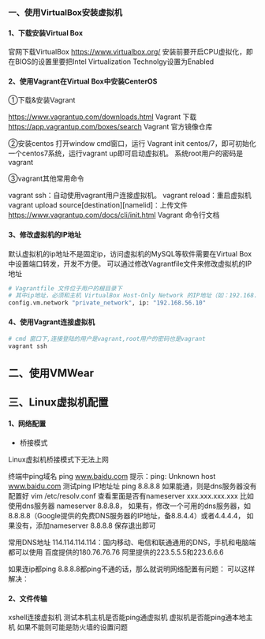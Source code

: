 ### 一、使用VirtualBox安装虚拟机

#### 1、下载安装Virtual Box

官网下载VirtualBox https://www.virtualbox.org/
安装前要开启CPU虚拟化，即在BIOS的设置里要把Intel Virtualization Technolgy设置为Enabled

#### 2、使用Vagrant在Virtual Box中安装CenterOS

①下载&安装Vagrant

https://www.vagrantup.com/downloads.html Vagrant 下载
https://app.vagrantup.com/boxes/search Vagrant 官方镜像仓库

②安装centos
打开window cmd窗口，运行 Vagrant init centos/7，即可初始化一个centos7系统，运行vagrant up即可启动虚拟机。
系统root用户的密码是vagrant

③vagrant其他常用命令

vagrant ssh：自动使用vagrant用户连接虚拟机。
vagrant reload：重启虚拟机
vagrant upload source[destination][namelid]：上传文件
https://www.vagrantup.com/docs/cli/init.html Vagrant 命令行文档

#### 3、修改虚拟机的IP地址

默认虚拟机的ip地址不是固定ip，访问虚拟机的MySQL等软件需要在Virtual Box中设置端口转发，开发不方便。
可以通过修改Vagrantfile文件来修改虚拟机的IP地址

```bash
# Vagrantfile 文件位于用户的根目录下
# 其中ip地址，必须和主机 VirtualBox Host-Only Network 的IP地址（如：192.168.56.1）的前三个部分保持相同
config.vm.network "private_network", ip: "192.168.56.10"
```

#### 4、使用Vagrant连接虚拟机

```bash
# cmd 窗口下,连接登陆的用户是vagrant,root用户的密码也是vagrant
vagrant ssh
```

## 二、使用VMWear







## 三、Linux虚拟机配置

#### 1、网络配置

- 桥接模式

Linux虚拟机桥接模式下无法上网

终端中ping域名 
ping www.baidu.com 
提示：ping: Unknown host www.baidu.com 
测试ping IP地址址 
ping 8.8.8.8 
如果能通，则是dns服务器没有配置好 
vim /etc/resolv.conf 
查看里面是否有nameserver xxx.xxx.xxx.xxx 
比如使用dns服务器 nameserver 8.8.8.8， 
如果有，修改一个可用的dns服务器，如8.8.8.8（Google提供的免费DNS服务器的IP地址，备8.8.4.4）或者4.4.4.4， 
如果没有，添加nameserver 8.8.8.8 
保存退出即可  

常用DNS地址 
114.114.114.114：国内移动、电信和联通通用的DNS，手机和电脑端都可以使用 
百度提供的180.76.76.76 
阿里提供的223.5.5.5和223.6.6.6  

如果连ip都ping 8.8.8.8都ping不通的话，那么就说明网络配置有问题：
可以这样解决：  

#### 2、文件传输

xshell连接虚拟机 
测试本机主机是否能ping通虚拟机 
虚拟机是否能ping通本地主机 
如果不能则可能是防火墙的设置问题  













